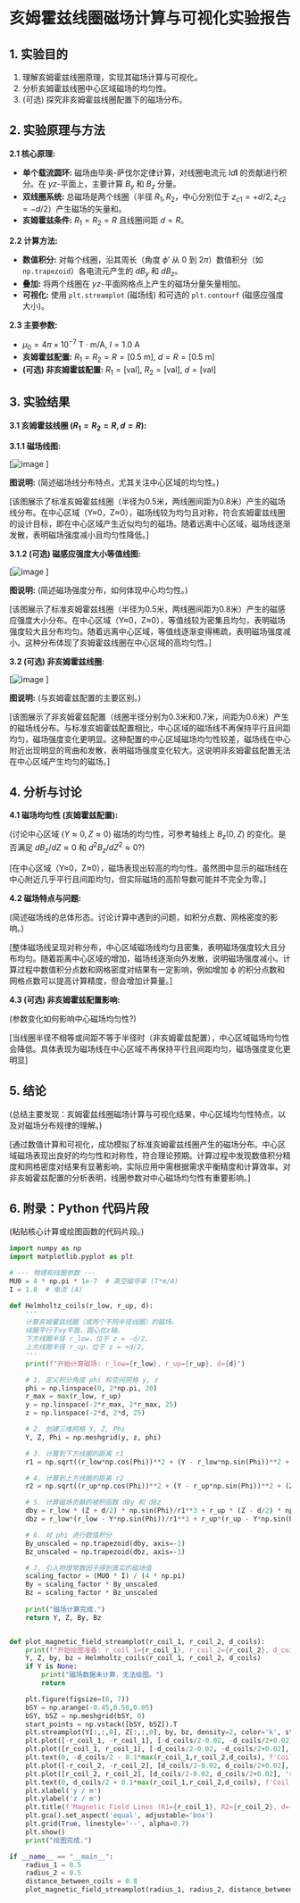 # 亥姆霍兹线圈磁场计算与可视化实验报告

## 1. 实验目的
1.  理解亥姆霍兹线圈原理，实现其磁场计算与可视化。
2.  分析亥姆霍兹线圈中心区域磁场的均匀性。
3.  (可选) 探究非亥姆霍兹线圈配置下的磁场分布。

## 2. 实验原理与方法

**2.1 核心原理:**
*   **单个载流圆环:** 磁场由毕奥-萨伐尔定律计算，对线圈电流元 $Id\mathbf{l}$ 的贡献进行积分。在 $yz$-平面上，主要计算 $B_y$ 和 $B_z$ 分量。
*   **双线圈系统:** 总磁场是两个线圈（半径 $R_1, R_2$，中心分别位于 $z_{c1}=+d/2, z_{c2}=-d/2$）产生磁场的矢量和。
*   **亥姆霍兹条件:** $R_1 = R_2 = R$ 且线圈间距 $d = R$。

**2.2 计算方法:**
*   **数值积分:** 对每个线圈，沿其周长（角度 $\phi'$ 从 $0$ 到 $2\pi$）数值积分（如 `np.trapezoid`）各电流元产生的 $dB_y$ 和 $dB_z$。
*   **叠加:** 将两个线圈在 $yz$-平面网格点上产生的磁场分量矢量相加。
*   **可视化:** 使用 `plt.streamplot` (磁场线) 和可选的 `plt.contourf` (磁感应强度大小)。

**2.3 主要参数:**
*   $\mu_0 = 4\pi \times 10^{-7} \text{ T}\cdot\text{m/A}$, $I = 1.0 \text{ A}$
*   **亥姆霍兹配置:** $R_1 = R_2 = R = [0.5 \text{ m}]$, $d = R = [0.5 \text{ m}]$
*   **(可选) 非亥姆霍兹配置:** $R_1 = [\text{val}]$, $R_2 = [\text{val}]$, $d = [\text{val}]$

## 3. 实验结果

**3.1 亥姆霍兹线圈 ($R_1=R_2=R, d=R$):**

**3.1.1 磁场线图:**

[![image](https://github.com/user-attachments/assets/5c5d0cbf-ea11-44df-a83d-5fd8f3ac38c7)
]

**图说明:** (简述磁场线分布特点，尤其关注中心区域的均匀性。)

[该图展示了标准亥姆霍兹线圈（半径为0.5米，两线圈间距为0.8米）产生的磁场线分布。在中心区域（Y≈0，Z≈0），磁场线较为均匀且对称，符合亥姆霍兹线圈的设计目标，即在中心区域产生近似均匀的磁场。随着远离中心区域，磁场线逐渐发散，表明磁场强度减小且均匀性降低。]


**3.1.2 (可选) 磁感应强度大小等值线图:**

[![image](https://github.com/user-attachments/assets/bd243b81-a403-4fb7-985a-27ecb23a2274)
]

**图说明:** (简述磁场强度分布，如何体现中心均匀性。)

[该图展示了标准亥姆霍兹线圈（半径为0.5米，两线圈间距为0.8米）产生的磁感应强度大小分布。在中心区域（Y≈0，Z≈0），等值线较为密集且均匀，表明磁场强度较大且分布均匀。随着远离中心区域，等值线逐渐变得稀疏，表明磁场强度减小。这种分布体现了亥姆霍兹线圈在中心区域的高均匀性。]

**3.2 (可选) 非亥姆霍兹线圈:**

[![image](https://github.com/user-attachments/assets/02030ecf-7df6-4a27-bb57-fad04975657c)
]

**图说明:** (与亥姆霍兹配置的主要区别。)

[该图展示了非亥姆霍兹配置（线圈半径分别为0.3米和0.7米，间距为0.6米）产生的磁场线分布。与标准亥姆霍兹配置相比，中心区域的磁场线不再保持平行且间距均匀，磁场强度变化更明显。这种配置的中心区域磁场均匀性较差，磁场线在中心附近出现明显的弯曲和发散，表明磁场强度变化较大。这说明非亥姆霍兹配置无法在中心区域产生均匀的磁场。]

## 4. 分析与讨论

**4.1 磁场均匀性 (亥姆霍兹配置):**

(讨论中心区域 ($Y \approx 0, Z \approx 0$) 磁场的均匀性，可参考轴线上 $B_z(0,Z)$ 的变化。是否满足 $dB_z/dZ \approx 0$ 和 $d^2B_z/dZ^2 \approx 0$?)

[在中心区域（Y≈0，Z≈0），磁场表现出较高的均匀性。虽然图中显示的磁场线在中心附近几乎平行且间距均匀，但实际磁场的高阶导数可能并不完全为零。]

**4.2 磁场特点与问题:**

(简述磁场线的总体形态。讨论计算中遇到的问题，如积分点数、网格密度的影响。)

[整体磁场线呈现对称分布，中心区域磁场线均匀且密集，表明磁场强度较大且分布均匀。随着距离中心区域的增加，磁场线逐渐向外发散，说明磁场强度减小。计算过程中数值积分点数和网格密度对结果有一定影响，例如增加 ϕ 的积分点数和网格点数可以提高计算精度，但会增加计算量。]

**4.3 (可选) 非亥姆霍兹配置影响:**

(参数变化如何影响中心磁场均匀性?)

[当线圈半径不相等或间距不等于半径时（非亥姆霍兹配置），中心区域磁场均匀性会降低。具体表现为磁场线在中心区域不再保持平行且间距均匀，磁场强度变化更明显]

## 5. 结论

(总结主要发现：亥姆霍兹线圈磁场计算与可视化结果，中心区域均匀性特点，以及对磁场分布规律的理解。)

[通过数值计算和可视化，成功模拟了标准亥姆霍兹线圈产生的磁场分布。中心区域磁场表现出良好的均匀性和对称性，符合理论预期。计算过程中发现数值积分精度和网格密度对结果有显著影响，实际应用中需根据需求平衡精度和计算效率。对非亥姆霍兹配置的分析表明，线圈参数对中心磁场均匀性有重要影响。]

## 6. 附录：Python 代码片段
(粘贴核心计算或绘图函数的代码片段。)
```python
import numpy as np
import matplotlib.pyplot as plt

# --- 物理和线圈参数 ---
MU0 = 4 * np.pi * 1e-7  # 真空磁导率 (T*m/A)
I = 1.0  # 电流 (A)

def Helmholtz_coils(r_low, r_up, d):
    '''
    计算亥姆霍兹线圈（或两个不同半径线圈）的磁场。
    线圈平行于xy平面，圆心在z轴。
    下方线圈半径 r_low，位于 z = -d/2。
    上方线圈半径 r_up，位于 z = +d/2。
    '''
    print(f"开始计算磁场: r_low={r_low}, r_up={r_up}, d={d}")

    # 1. 定义积分角度 phi 和空间网格 y, z
    phi = np.linspace(0, 2*np.pi, 20) 
    r_max = max(r_low, r_up)
    y = np.linspace(-2*r_max, 2*r_max, 25)
    z = np.linspace(-2*d, 2*d, 25)

    # 2. 创建三维网格 Y, Z, Phi
    Y, Z, Phi = np.meshgrid(y, z, phi)

    # 3. 计算到下方线圈的距离 r1
    r1 = np.sqrt((r_low*np.cos(Phi))**2 + (Y - r_low*np.sin(Phi))**2 + (Z + d/2)**2)

    # 4. 计算到上方线圈的距离 r2
    r2 = np.sqrt((r_up*np.cos(Phi))**2 + (Y - r_up*np.sin(Phi))**2 + (Z - d/2)**2)

    # 5. 计算磁场贡献的被积函数 dBy 和 dBz
    dby = r_low * (Z + d/2) * np.sin(Phi)/r1**3 + r_up * (Z - d/2) * np.sin(Phi)/r2**3
    dbz = r_low*(r_low - Y*np.sin(Phi))/r1**3 + r_up*(r_up - Y*np.sin(Phi))/r2**3

    # 6. 对 phi 进行数值积分
    By_unscaled = np.trapezoid(dby, axis=-1)
    Bz_unscaled = np.trapezoid(dbz, axis=-1)

    # 7. 引入物理常数因子得到真实的磁场值
    scaling_factor = (MU0 * I) / (4 * np.pi)
    By = scaling_factor * By_unscaled
    Bz = scaling_factor * Bz_unscaled
    
    print("磁场计算完成.")
    return Y, Z, By, Bz


def plot_magnetic_field_streamplot(r_coil_1, r_coil_2, d_coils):
    print(f"开始绘图准备: r_coil_1={r_coil_1}, r_coil_2={r_coil_2}, d_coils={d_coils}")
    Y, Z, by, bz = Helmholtz_coils(r_coil_1, r_coil_2, d_coils)
    if Y is None:
        print("磁场数据未计算，无法绘图。")
        return

    plt.figure(figsize=(8, 7))
    bSY = np.arange(-0.45,0.50,0.05)
    bSY, bSZ = np.meshgrid(bSY, 0)
    start_points = np.vstack([bSY, bSZ]).T
    plt.streamplot(Y[:,:,0], Z[:,:,0], by, bz, density=2, color='k', start_points=start_points)
    plt.plot([-r_coil_1, -r_coil_1], [-d_coils/2-0.02, -d_coils/2+0.02], 'b-', linewidth=3)
    plt.plot([r_coil_1, r_coil_1], [-d_coils/2-0.02, -d_coils/2+0.02], 'b-', linewidth=3)
    plt.text(0, -d_coils/2 - 0.1*max(r_coil_1,r_coil_2,d_coils), f'Coil 1 (R={r_coil_1})', color='blue', ha='center')
    plt.plot([-r_coil_2, -r_coil_2], [d_coils/2-0.02, d_coils/2+0.02], 'r-', linewidth=3)
    plt.plot([r_coil_2, r_coil_2], [d_coils/2-0.02, d_coils/2+0.02], 'r-', linewidth=3)
    plt.text(0, d_coils/2 + 0.1*max(r_coil_1,r_coil_2,d_coils), f'Coil 2 (R={r_coil_2})', color='red', ha='center')
    plt.xlabel('y / m')
    plt.ylabel('z / m')
    plt.title(f'Magnetic Field Lines (R1={r_coil_1}, R2={r_coil_2}, d={d_coils})')
    plt.gca().set_aspect('equal', adjustable='box')
    plt.grid(True, linestyle='--', alpha=0.7)
    plt.show()
    print("绘图完成.")

if __name__ == "__main__":
    radius_1 = 0.5  
    radius_2 = 0.5 
    distance_between_coils = 0.8  
    plot_magnetic_field_streamplot(radius_1, radius_2, distance_between_coils)
```
